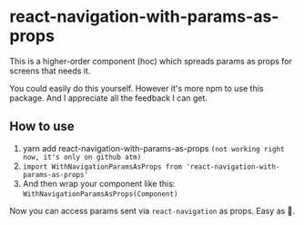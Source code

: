 # react-navigation-with-params-as-props

This is a higher-order component (hoc) which spreads params as props for screens that needs it.

You could easily do this yourself. However it's more npm to use this package. And I appreciate all the feedback I can get.

## How to use
1) yarn add react-navigation-with-params-as-props `(not working right now, it's only on github atm)`
2) `import WithNavigationParamsAsProps from 'react-navigation-with-params-as-props'`
3) And then wrap your component like this: `WithNavigationParamsAsProps(Component)`

Now you can access params sent via `react-navigation` as props. Easy as 🥧.